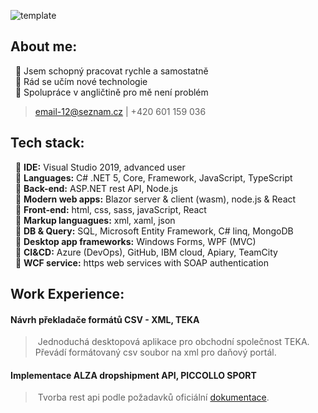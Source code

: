 ![template](https://user-images.githubusercontent.com/61688854/130102892-eaa439a3-4cd3-4921-80cf-7861d6cb29b8.png)

## **About me:**

&nbsp;      🔹 Jsem schopný pracovat rychle a samostatně \
&nbsp;      🔹 Rád se učím nové technologie \
&nbsp;      🔹 Spolupráce v angličtině pro mě není problém 

> email-12@seznam.cz
> | +420 601 159 036
<!--  | [English Version](https://github.com/Roman-Nice/Roman-Nice/blob/main/ENGLISH.md)-->


## **Tech stack:**

&nbsp;      🔹 **IDE:**   Visual Studio 2019, advanced user\
&nbsp;      🔹 **Languages:**   C# .NET 5, Core, Framework, JavaScript, TypeScript\
&nbsp;      🔹 **Back-end:**   ASP.NET rest API, Node.js\
&nbsp;      🔹 **Modern web apps:**   Blazor server & client (wasm), node.js & React\
&nbsp;      🔹 **Front-end:**   html, css, sass, javaScript, React\
&nbsp;      🔹 **Markup languagues:**   xml, xaml, json\
&nbsp;      🔹 **DB & Query:**   SQL, Microsoft Entity Framework, C# linq, MongoDB\
&nbsp;      🔹 **Desktop app frameworks:**   Windows Forms, WPF (MVC)\
&nbsp;      🔹 **CI&CD:**   Azure (DevOps), GitHub, IBM cloud, Apiary, TeamCity\
&nbsp;      🔹 **WCF service:**  https web services with SOAP authentication

## **Work Experience:**
#### **Návrh překladače formátů CSV - XML, TEKA** ####
>&nbsp;Jednoduchá desktopová aplikace pro obchodní společnost TEKA. Převádí formátovaný csv soubor na xml pro daňový portál.

#### **Implementace ALZA dropshipment API, PICCOLLO SPORT** ####
>&nbsp;Tvorba rest api podle požadavků oficiální [dokumentace](https://dropa.docs.apiary.io/#/reference/supplier-api/insert-order?mc=reference%2Fbuyer-api%2Fdelivery-result%2Fupdate-delivery-result%2F400).

<!--&nbsp;
#### [English Version](https://github.com/Roman-Nice/Roman-Nice/blob/main/ENGLISH.md) #### !-->
